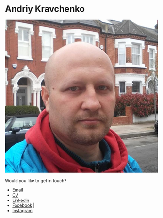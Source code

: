 Andriy Kravchenko
=================
![Image](avatar-london.jpg "Andriy Kravchenko")

Would you like to get in touch?


* [Email][email]
* [CV][CV]
* [Linkedin][linkedin]
* [Facebook][facebook] | 
* [Instagram][instagram]


[email]: mailto:andriy@kravchenko.cc
[linkedin]: http://ua.linkedin.com/in/andriykravchenko
[facebook]: https://www.facebook.com/krauz
[instagram]: https://instagram.com/andriy.kravchenko.cc/
[CV]: https://www.dropbox.com/s/z619ike4xvqv714/Andriy%20Kravchenko.pdf?dl=0